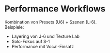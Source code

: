 # Performance Workflows

Kombination von Presets (U6) + Szenen (L-6).  
Beispiele:
- Layering von J-6 und Texture Lab
- Solo-Fokus auf S-1
- Performance mit Vocal-Einsatz